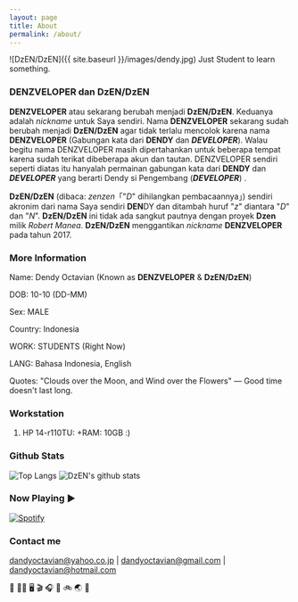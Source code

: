 ```yaml
---
layout: page
title: About
permalink: /about/
---
```


![DzEN/DzEN]({{ site.baseurl }}/images/dendy.jpg)
Just Student to learn something.

### DENZVELOPER dan DzEN/DzEN

**DENZVELOPER** atau sekarang berubah menjadi **DzEN/DzEN**. Keduanya adalah *nickname* untuk Saya sendiri. Nama **DENZVELOPER** sekarang sudah berubah menjadi **DzEN/DzEN** agar tidak terlalu mencolok karena nama **DENZVELOPER** (Gabungan kata dari **DENDY** dan ***DEVELOPER***). Walau begitu nama DENZVELOPER masih dipertahankan untuk beberapa tempat karena sudah terikat dibeberapa akun dan tautan.
DENZVELOPER sendiri seperti diatas itu hanyalah permainan gabungan kata dari **DENDY** dan ***DEVELOPER*** yang berarti Dendy si Pengembang (***DEVELOPER***) .

**DzEN/DzEN** (dibaca: *zenzen*「"*D*" dihilangkan pembacaannya」) sendiri akronim dari nama Saya sendiri **DEN**DY dan ditambah huruf "*z*" diantara "*D*" dan "*N*". **DzEN/DzEN** ini tidak ada sangkut pautnya dengan proyek **Dzen** milik *Robert Manea*. **DzEN/DzEN** menggantikan *nickname* **DENZVELOPER** pada tahun 2017.

### More Information

Name: Dendy Octavian (Known as **DENZVELOPER** & **DzEN/DzEN**)

DOB: 10-10 (DD-MM)

Sex: MALE

Country: Indonesia

WORK: STUDENTS (Right Now)

LANG: Bahasa Indonesia, English

Quotes: "Clouds over the Moon, and Wind over the Flowers" — Good time doesn't last long.

### Workstation

1. HP 14-r110TU: +RAM: 10GB :)


### Github Stats
![Top Langs](https://github-readme-stats.vercel.app/api/top-langs/?username=denzveloper&hide=html&theme=react)
![DzEN's github stats](https://github-readme-stats.vercel.app/api?username=denzveloper&show_icons=true&count_private=true&line_height=40&theme=react)

### Now Playing ▶
[![Spotify](https://novatorem-denzveloper.vercel.app/api/spotify)](https://open.spotify.com/user/314qkaftvxwsgxbp2lr4gwjddk44)

### Contact me

[dandyoctavian@yahoo.co.jp](mailto:dandyoctavian@yahoo.co.jp) | 
[dandyoctavian@gmail.com](mailto:dandyoctavian@gmail.com) | 
[dandyoctavian@hotmail.com](mailto:dandyoctavian@hotmail.com)



🍱 🛌🏻 🖥️ 🎬 🎧 🎤 🚲 🌏 🔁
